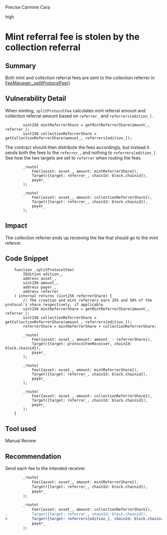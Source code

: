 Precise Carmine Carp

high

# Mint referral fee is stolen by the collection referral

## Summary
Both mint and collection referral fees are sent to the collection referrer in [FeeManager._splitProtocolFee()](https://github.com/sherlock-audit/2024-04-titles/blob/d7f60952df22da00b772db5d3a8272a988546089/wallflower-contract-v2/src/fees/FeeManager.sol#L412C1-L441C6)

## Vulnerability Detail
When minting, `splitProtocolFee` calculates mint referral amount and collection referral amount based on `referrer_` and `referrers[edition_]`. 
```solidity
        uint256 mintReferrerShare = getMintReferrerShare(amount_, referrer_);
        uint256 collectionReferrerShare = getCollectionReferrerShare(amount_, referrers[edition_]);
```
The contract should then distribute the fees accordingly, but instead it sends both the fees to the `referrer_`, and nothing to `referrers[edition_]`. See how the two targets are set to `referrer` when routing the fees.

```solidity
        _route(
            Fee({asset: asset_, amount: mintReferrerShare}),
            Target({target: referrer_, chainId: block.chainid}),
            payer_
        );

        _route(
            Fee({asset: asset_, amount: collectionReferrerShare}),
            Target({target: referrer_, chainId: block.chainid}),
            payer_
        );
```

## Impact
The collection referrer ends up receiving the fee that should go to the mint referrer.

## Code Snippet
```solidity
    function _splitProtocolFee(
        IEdition edition_,
        address asset_,
        uint256 amount_,
        address payer_,
        address referrer_
    ) internal returns (uint256 referrerShare) {
        // The creation and mint referrers earn 25% and 50% of the protocol's share respectively, if applicable
        uint256 mintReferrerShare = getMintReferrerShare(amount_, referrer_);
        uint256 collectionReferrerShare = getCollectionReferrerShare(amount_, referrers[edition_]);
        referrerShare = mintReferrerShare + collectionReferrerShare;

        _route(
            Fee({asset: asset_, amount: amount_ - referrerShare}),
            Target({target: protocolFeeReceiver, chainId: block.chainid}),
            payer_
        );

        _route(
            Fee({asset: asset_, amount: mintReferrerShare}),
            Target({target: referrer_, chainId: block.chainid}),
            payer_
        );

        _route(
            Fee({asset: asset_, amount: collectionReferrerShare}),
            Target({target: referrer_, chainId: block.chainid}),
            payer_
        );
    }
```
## Tool used

Manual Review

## Recommendation
Send each fee to the intended receiver.
```diff
        _route(
            Fee({asset: asset_, amount: mintReferrerShare}),
            Target({target: referrer_, chainId: block.chainid}),
            payer_
        );

        _route(
            Fee({asset: asset_, amount: collectionReferrerShare}),
-           Target({target: referrer_, chainId: block.chainid}),
+           Target({target: referrers[edition_], chainId: block.chainid}),  
            payer_
        );
```
